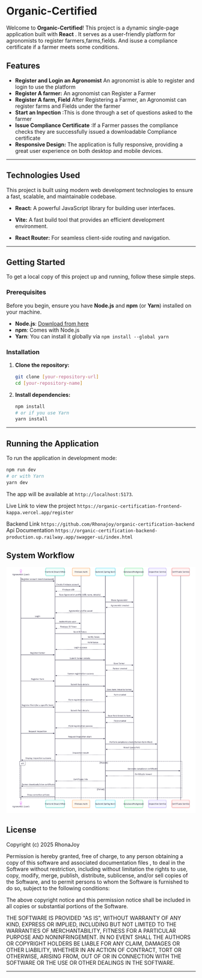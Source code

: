 #  Organic-Certified

Welcome to **Organic-Certified**\! This project is a dynamic single-page application built with **React** . It serves as a user-friendly platform for agronomists to register farmers,farms,fields. And isuse a compliance certificate if a farmer meets some conditions.

##  Features

  * **Register and Login an Agronomist** An agronomist is able to register and login to use the platform
  * **Register A farmer:** An agronomist can Register a Farmer
  * **Register A farm, Field** After Registering a Farmer, an Agronomist can register farms and Fields under the farmer
  * **Start an Inpection** :This is done through a set of questions asked to the farmer
   * **Issue Compliance Certificate** :If a Farmer passes the compliance checks they are successfully issued a downloadable Compliance certificate 
  * **Responsive Design:** The application is fully responsive, providing a great user experience on both desktop and mobile devices.

-----

##  Technologies Used

This project is built using modern web development technologies to ensure a fast, scalable, and maintainable codebase.

  * **React:** A powerful JavaScript library for building user interfaces.
 
  * **Vite:** A fast build tool that provides an efficient development environment.
  * **React Router:** For seamless client-side routing and navigation.
 

-----

## Getting Started

To get a local copy of this project up and running, follow these simple steps.

### Prerequisites

Before you begin, ensure you have **Node.js** and **npm** (or **Yarn**) installed on your machine.

  * **Node.js**: [Download from here](https://nodejs.org/)
  * **npm**: Comes with Node.js
  * **Yarn**: You can install it globally via `npm install --global yarn`

### Installation

1.  **Clone the repository:**
    ```bash
    git clone [your-repository-url]
    cd [your-repository-name]
    ```
2.  **Install dependencies:**
    ```bash
    npm install
    # or if you use Yarn
    yarn install
    ```

-----



##  Running the Application

To run the application in development mode:

```bash
npm run dev
# or with Yarn
yarn dev
```

The app will be available at `http://localhost:5173`.

Live Link to view the project `https://organic-certification-frontend-kappa.vercel.app/register`

Backend Link `https://github.com/Rhonajoy/organic-certification-backend`
Api Documentation `https://organic-certification-backend-production.up.railway.app/swagger-ui/index.html`

##  System Workflow
![Sequence Diagram](./docs/Organic-certified.png)

   

##  License

Copyright (c) 2025 RhonaJoy

Permission is hereby granted, free of charge, to any person obtaining a copy of this software and associated documentation files , to deal in the Software without restriction, including without limitation the rights to use, copy, modify, merge, publish, distribute, sublicense, and/or sell copies of the Software, and to permit persons to whom the Software is furnished to do so, subject to the following conditions:

The above copyright notice and this permission notice shall be included in all copies or substantial portions of the Software.

THE SOFTWARE IS PROVIDED "AS IS", WITHOUT WARRANTY OF ANY KIND, EXPRESS OR IMPLIED, INCLUDING BUT NOT LIMITED TO THE WARRANTIES OF MERCHANTABILITY, FITNESS FOR A PARTICULAR PURPOSE AND NONINFRINGEMENT. IN NO EVENT SHALL THE AUTHORS OR COPYRIGHT HOLDERS BE LIABLE FOR ANY CLAIM, DAMAGES OR OTHER LIABILITY, WHETHER IN AN ACTION OF CONTRACT, TORT OR OTHERWISE, ARISING FROM, OUT OF OR IN CONNECTION WITH THE SOFTWARE OR THE USE OR OTHER DEALINGS IN THE SOFTWARE.

-----

